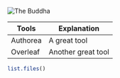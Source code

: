 ![The Buddha](https://www.authorea.com/users/2191/articles/157057-authorea-github-nteract-atom/buddha.jpg)

| Tools | Explanation            |
|-------|------------------------|
| Authorea | A great tool        |
| Overleaf | Another great tool  |


```R
list.files()
```
